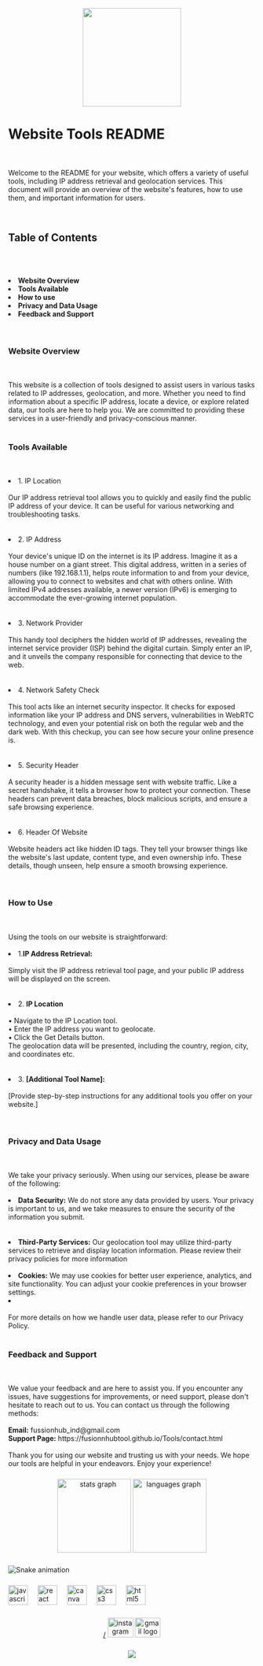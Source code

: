 <div align="center">
  <img height="200" width="auto" src="https://fusionhubtool.github.io/Tools/Images/bgvideo.gif"  />
</div>

###

<p align="left"><h1>Website Tools README</h1><br><br>Welcome to the README for your website, which offers a variety of useful tools, including IP address retrieval and geolocation services. This document will provide an overview of the website's features, how to use them, and important information for users.<br>



<br><h2>Table of Contents</h2><br><br>

<li><b>Website Overview</b  ><a href="#website-overview"></a><br></li>
<li><b>Tools Available</b><a href="#tools-available"></a><br></li>
<li><b>How to use</b  ><a href="#how-to-use"></a><br></li>
<li><b>Privacy and Data Usage</b  ><a href="#privacy-and-data-usage"></a><br></li>
<li><b>Feedback and Support</b><a href="#feedback-and-support"></a><br></li><br><br>



<h3 class="website-overview">Website Overview</h3><br><br>This website is a collection of tools designed to assist users in various tasks related to IP addresses, geolocation, and more. Whether you need to find information about a specific IP address, locate a device, or explore related data, our tools are here to help you. We are committed to providing these services in a user-friendly and privacy-conscious manner.<br><br>



<h3 class="tools-available">Tools Available</h3><br><br>

<li>1. IP Location<br><br>Our IP address retrieval tool allows you to quickly and easily find the public IP address of your device. It can be useful for various networking and troubleshooting tasks.</li><br><br>

<li>2. IP Address<br><br>Your device's unique ID on the internet is its IP address. Imagine it as a house number on a giant street. This digital address, written in a series of numbers (like 192.168.1.1), helps route information to and from your device, allowing you to connect to websites and chat with others online. With limited IPv4 addresses available, a newer version (IPv6) is emerging to accommodate the ever-growing internet population.</li><br><br>

<li>3. Network Provider<br><br>This handy tool deciphers the hidden world of IP addresses, revealing the internet service provider (ISP) behind the digital curtain. Simply enter an IP, and it unveils the company responsible for connecting that device to the web.</li><br><br>

<li>4. Network Safety Check<br><br>This tool acts like an internet security inspector. It checks for exposed information like your IP address and DNS servers, vulnerabilities in WebRTC technology, and even your potential risk on both the regular web and the dark web. With this checkup, you can see how secure your online presence is.</li><br><br>

<li>5. Security Header<br><br>A security header is a hidden message sent with website traffic. Like a secret handshake, it tells a browser how to protect your connection. These headers can prevent data breaches, block malicious scripts, and ensure a safe browsing experience.</li><br><br>

<li>6. Header Of Website<br><br>Website headers act like hidden ID tags. They tell your browser things like the website's last update, content type, and even ownership info.  These details, though unseen, help ensure a smooth browsing experience.</li><br><br>



<h3 class="how-to-use">How to Use</h3><br><br>Using the tools on our website is straightforward:<br><br>
<li>1.<b>IP Address Retrieval:</b><br><br>Simply visit the IP address retrieval tool page, and your public IP address will be displayed on the screen.</li><br><br>

<li>2. <b>IP Location</b><br><br> 
 • Navigate to the IP Location tool.<br> • Enter the IP address you want to geolocate.<br>
 • Click the Get Details button.<br> 
 The geolocation data will be presented, including the country, region, city, and coordinates etc.</li><br><br>
 
<li>3. <b>[Additional Tool Name]:</b><br><br>    [Provide step-by-step instructions for any additional tools you offer on your website.]</li><br><br>
<h3 class="privacy-and-data-usage">Privacy and Data Usage</h3><br><br>We take your privacy seriously. When using our services, please be aware of the following:<br><br>
<li> <b>Data Security:</b> We do not store any data provided by users. Your privacy is important to us, and we take measures to ensure the security of the information you submit.</li><br><br>
<li> <b>Third-Party Services:</b> Our geolocation tool may utilize third-party services to retrieve and display location information. Please review their privacy policies for more information</b><br><br>
<li> <b>Cookies:</b> We may use cookies for better user experience, analytics, and site functionality. You can adjust your cookie preferences in your browser settings.<li><br><br>For more details on how we handle user data, please refer to our Privacy Policy.<br><br>
<h3 class="feedback-and-support">Feedback and Support</h3><br><br>We value your feedback and are here to assist you. If you encounter any issues, have suggestions for improvements, or need support, please don't hesitate to reach out to us. You can contact us through the following methods:<br><br>
<b>Email:</b> fussionhub_ind@gmail.com<br>
<b>Support Page:</b> https://fusionnhubtool.github.io/Tools/contact.html<br><br>Thank you for using our website and trusting us with your needs. We hope our tools are helpful in your endeavors. Enjoy your experience!</p>

###

<div align="center">
  <img src="https://github-readme-stats.vercel.app/api?username=Fusionhubtool&hide_title=false&hide_rank=false&show_icons=true&include_all_commits=true&count_private=true&disable_animations=false&theme=dracula&locale=en&hide_border=false&order=1" height="150" alt="stats graph"  />
  <img src="https://github-readme-stats.vercel.app/api/top-langs?username=Fusionhubtool&locale=en&hide_title=false&layout=compact&card_width=320&langs_count=5&theme=dracula&hide_border=false&order=2" height="150" alt="languages graph"  />
</div>

###

<img src="https://raw.githubusercontent.com/Fusionhubtool/Fusionhubtool/output/snake.svg" alt="Snake animation" />

###

<div align="left">
  <img src="https://cdn.jsdelivr.net/gh/devicons/devicon/icons/javascript/javascript-original.svg" height="40" alt="javascript logo"  />
  <img width="12" />
  <img src="https://cdn.jsdelivr.net/gh/devicons/devicon/icons/react/react-original.svg" height="40" alt="react logo"  />
  <img width="12" />
  <img src="https://cdn.jsdelivr.net/gh/devicons/devicon/icons/canva/canva-original.svg" height="40" alt="canva logo"  />
  <img width="12" />
  <img src="https://cdn.jsdelivr.net/gh/devicons/devicon/icons/css3/css3-original.svg" height="40" alt="css3 logo"  />
  <img width="12" />
  <img src="https://cdn.jsdelivr.net/gh/devicons/devicon/icons/html5/html5-original.svg" height="40" alt="html5 logo"  />
</div>

###

<div align="center">
  <a href="x.com/fusionhub_ind"<img src="https://raw.githubusercontent.com/maurodesouza/profile-readme-generator/master/src/assets/icons/social/twitter/default.svg" width="52" height="40" alt="twitter logo"/>/</a>
  <img src="https://raw.githubusercontent.com/maurodesouza/profile-readme-generator/master/src/assets/icons/social/instagram/default.svg" width="52" height="40" alt="instagram logo"/>
  <img src="https://raw.githubusercontent.com/maurodesouza/profile-readme-generator/master/src/assets/icons/social/gmail/default.svg" width="52" height="40" alt="gmail logo"/>
</div>

###

<div align="center">
  <img src="https://profile-counter.glitch.me/Fusionhubtool/count.svg?"/>
</div>

###